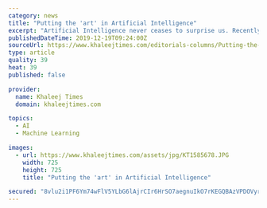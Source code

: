 ```yaml
---
category: news
title: "Putting the 'art' in Artificial Intelligence"
excerpt: "Artificial Intelligence never ceases to surprise us. Recently, AI was used to determine if Shakespeare took outside help to complete some of his work. It turns out that large portions of his play Henry VIII were written by John Fletcher. At least this is what researcher Petr Plechác's AI neural network would have us believe. The literary world ..."
publishedDateTime: 2019-12-19T09:24:00Z
sourceUrl: https://www.khaleejtimes.com/editorials-columns/Putting-the-art-in-Artificial-intelligence
type: article
quality: 39
heat: 39
published: false

provider:
  name: Khaleej Times
  domain: khaleejtimes.com

topics:
  - AI
  - Machine Learning

images:
  - url: https://www.khaleejtimes.com/assets/jpg/KT1585678.JPG
    width: 725
    height: 725
    title: "Putting the 'art' in Artificial Intelligence"

secured: "8vlu2i1PF6Ym74wFlV5YLbG6lAjrCIr6HrSO7aegnuIkO7rKEGQBAzVPDOVyr626uI7jgSTTHFzrwNqb0Hlx+o0+KY3aoHvlh3ZwujA+IWQvuNzPe5AATvoqlnU7hnGEoCNcZkr1x1vE5RYhPpVdgV6xkseVEKnyeo34Dv1xy+Q3b4pNwBW6CGyDrxzu+uSFq3nkW8WLwv8+80NuTN4g27v/ieX1DOjw8Cu82Ar4wVCOj6+xDBaL5TlQomIUVPv6S89pmcIkfT8dyNVyLjwkxQ==;swY6+YmG1vsQu+0MZyALeQ=="
---
```


